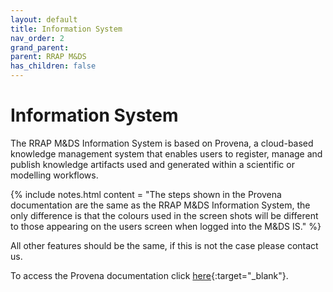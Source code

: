 ```yaml
---
layout: default
title: Information System
nav_order: 2
grand_parent:
parent: RRAP M&DS 
has_children: false
---
```


# Information System

The RRAP M&DS Information System is based on Provena, a cloud-based knowledge management system that enables users to register, manage and publish knowledge artifacts used and generated within a scientific or modelling workflows.<br>

{% include notes.html content = "The steps shown in the Provena documentation are the same as the RRAP M&DS Information System, the only difference is that the colours used in the screen shots will be different to those appearing on the users screen when logged into the M&DS IS." %}

All other features should be the same, if this is not the case please contact us.

To access the Provena documentation click [here](http://docs.provena.io/){:target="\_blank"}.